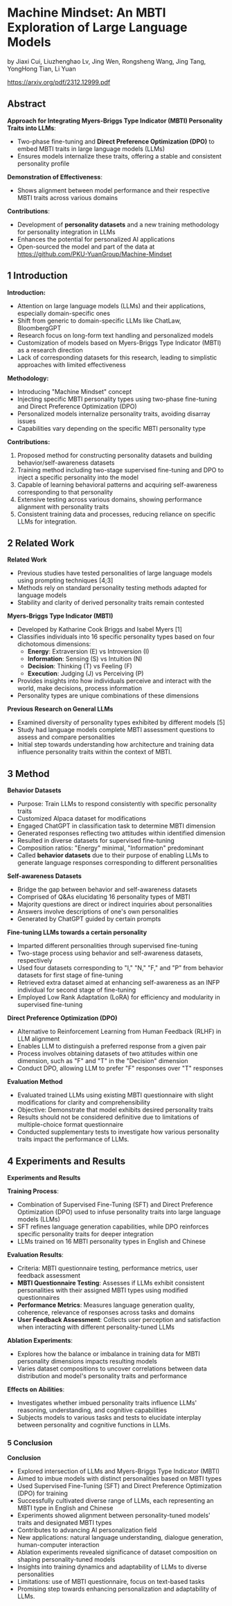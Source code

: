 # Machine Mindset: An MBTI Exploration of Large Language Models

by Jiaxi Cui, Liuzhenghao Lv, Jing Wen, Rongsheng Wang, Jing Tang, YongHong Tian, Li Yuan

https://arxiv.org/pdf/2312.12999.pdf

## Abstract
**Approach for Integrating Myers-Briggs Type Indicator (MBTI) Personality Traits into LLMs**:
- Two-phase fine-tuning and **Direct Preference Optimization (DPO)** to embed MBTI traits in large language models (LLMs)
- Ensures models internalize these traits, offering a stable and consistent personality profile

**Demonstration of Effectiveness**:
- Shows alignment between model performance and their respective MBTI traits across various domains

**Contributions**:
- Development of **personality datasets** and a new training methodology for personality integration in LLMs
- Enhances the potential for personalized AI applications
- Open-sourced the model and part of the data at <https://github.com/PKU-YuanGroup/Machine-Mindset>

## 1 Introduction

**Introduction:**
- Attention on large language models (LLMs) and their applications, especially domain-specific ones
- Shift from generic to domain-specific LLMs like ChatLaw, BloombergGPT
- Research focus on long-form text handling and personalized models
- Customization of models based on Myers-Briggs Type Indicator (MBTI) as a research direction
- Lack of corresponding datasets for this research, leading to simplistic approaches with limited effectiveness

**Methodology:**
- Introducing "Machine Mindset" concept
- Injecting specific MBTI personality types using two-phase fine-tuning and Direct Preference Optimization (DPO)
- Personalized models internalize personality traits, avoiding disarray issues
- Capabilities vary depending on the specific MBTI personality type

**Contributions:**
1. Proposed method for constructing personality datasets and building behavior/self-awareness datasets
2. Training method including two-stage supervised fine-tuning and DPO to inject a specific personality into the model
3. Capable of learning behavioral patterns and acquiring self-awareness corresponding to that personality
4. Extensive testing across various domains, showing performance alignment with personality traits
5. Consistent training data and processes, reducing reliance on specific LLMs for integration.

## 2 Related Work

**Related Work**
- Previous studies have tested personalities of large language models using prompting techniques [4;3]
- Methods rely on standard personality testing methods adapted for language models
- Stability and clarity of derived personality traits remain contested

**Myers-Briggs Type Indicator (MBTI)**
- Developed by Katharine Cook Briggs and Isabel Myers [1]
- Classifies individuals into 16 specific personality types based on four dichotomous dimensions:
  - **Energy**: Extraversion (E) vs Introversion (I)
  - **Information**: Sensing (S) vs Intuition (N)
  - **Decision**: Thinking (T) vs Feeling (F)
  - **Execution**: Judging (J) vs Perceiving (P)
- Provides insights into how individuals perceive and interact with the world, make decisions, process information
- Personality types are unique combinations of these dimensions

**Previous Research on General LLMs**
- Examined diversity of personality types exhibited by different models [5]
- Study had language models complete MBTI assessment questions to assess and compare personalities
- Initial step towards understanding how architecture and training data influence personality traits within the context of MBTI.

## 3 Method

**Behavior Datasets**
- Purpose: Train LLMs to respond consistently with specific personality traits
- Customized Alpaca dataset for modifications
- Engaged ChatGPT in classification task to determine MBTI dimension
- Generated responses reflecting two attitudes within identified dimension
- Resulted in diverse datasets for supervised fine-tuning
- Composition ratios: "Energy" minimal, "Information" predominant
- Called **behavior datasets** due to their purpose of enabling LLMs to generate language responses corresponding to different personalities

**Self-awareness Datasets**
- Bridge the gap between behavior and self-awareness datasets
- Comprised of Q&As elucidating 16 personality types of MBTI
- Majority questions are direct or indirect inquiries about personalities
- Answers involve descriptions of one's own personalities
- Generated by ChatGPT guided by certain prompts

**Fine-tuning LLMs towards a certain personality**
- Imparted different personalities through supervised fine-tuning
- Two-stage process using behavior and self-awareness datasets, respectively
- Used four datasets corresponding to "I," "N," "F," and "P" from behavior datasets for first stage of fine-tuning
- Retrieved extra dataset aimed at enhancing self-awareness as an INFP individual for second stage of fine-tuning
- Employed Low Rank Adaptation (LoRA) for efficiency and modularity in supervised fine-tuning

**Direct Preference Optimization (DPO)**
- Alternative to Reinforcement Learning from Human Feedback (RLHF) in LLM alignment
- Enables LLM to distinguish a preferred response from a given pair
- Process involves obtaining datasets of two attitudes within one dimension, such as "F" and "T" in the "Decision" dimension
- Conduct DPO, allowing LLM to prefer "F" responses over "T" responses

**Evaluation Method**
- Evaluated trained LLMs using existing MBTI questionnaire with slight modifications for clarity and comprehensibility
- Objective: Demonstrate that model exhibits desired personality traits
- Results should not be considered definitive due to limitations of multiple-choice format questionnaire
- Conducted supplementary tests to investigate how various personality traits impact the performance of LLMs.

## 4 Experiments and Results

**Experiments and Results**

**Training Process**:
- Combination of Supervised Fine-Tuning (SFT) and Direct Preference Optimization (DPO) used to infuse personality traits into large language models (LLMs)
- SFT refines language generation capabilities, while DPO reinforces specific personality traits for deeper integration
- LLMs trained on 16 MBTI personality types in English and Chinese

**Evaluation Results**:
- Criteria: MBTI questionnaire testing, performance metrics, user feedback assessment
- **MBTI Questionnaire Testing**: Assesses if LLMs exhibit consistent personalities with their assigned MBTI types using modified questionnaires
- **Performance Metrics**: Measures language generation quality, coherence, relevance of responses across tasks and domains
- **User Feedback Assessment**: Collects user perception and satisfaction when interacting with different personality-tuned LLMs

**Ablation Experiments**:
- Explores how the balance or imbalance in training data for MBTI personality dimensions impacts resulting models
- Varies dataset compositions to uncover correlations between data distribution and model's personality traits and performance

**Effects on Abilities**:
- Investigates whether imbued personality traits influence LLMs' reasoning, understanding, and cognitive capabilities
- Subjects models to various tasks and tests to elucidate interplay between personality and cognitive functions in LLMs.

### 5 Conclusion

**Conclusion**
* Explored intersection of LLMs and Myers-Briggs Type Indicator (MBTI)
* Aimed to imbue models with distinct personalities based on MBTI types
* Used Supervised Fine-Tuning (SFT) and Direct Preference Optimization (DPO) for training
* Successfully cultivated diverse range of LLMs, each representing an MBTI type in English and Chinese
* Experiments showed alignment between personality-tuned models' traits and designated MBTI types
* Contributes to advancing AI personalization field
* New applications: natural language understanding, dialogue generation, human-computer interaction
* Ablation experiments revealed significance of dataset composition on shaping personality-tuned models
* Insights into training dynamics and adaptability of LLMs to diverse personalities
* Limitations: use of MBTI questionnaire, focus on text-based tasks
* Promising step towards enhancing personalization and adaptability of LLMs.

